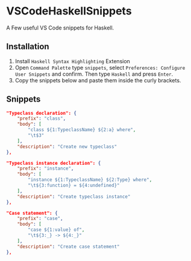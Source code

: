 # VSCodeHaskellSnippets
A Few useful VS Code snippets for Haskell.

## Installation
1. Install `Haskell Syntax Highlighting` Extension
2. Open `Command Palette` type `snippets`, select `Preferences: Configure User Snippets` and confirm. Then type `Haskell` and press `Enter`.
3. Copy the snippets below and paste them inside the curly brackets.

## Snippets

```json
"Typeclass declaration": {
	"prefix": "class",
	"body": [
		"class ${1:TypeclassName} ${2:a} where",
		"\t$3"
	],
	"description": "Create new typeclass"
},

"Typeclass instance declaration": {
	"prefix": "instance",
	"body": [
		"instance ${1:TypeclassName} ${2:Type} where",
		"\t${3:function} = ${4:undefined}"
	],
	"description": "Create typeclass instance"
},

"Case statement": {
	"prefix": "case",
	"body": [
		"case ${1:value} of",
		"\t${3:_} -> ${4:_}"
	],
	"description": "Create case statement"
},
```
